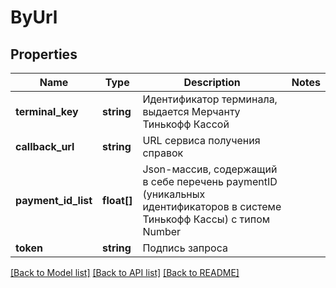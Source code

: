 # ByUrl

## Properties
Name | Type | Description | Notes
------------ | ------------- | ------------- | -------------
**terminal_key** | **string** | Идентификатор терминала, выдается Мерчанту Тинькофф Кассой | 
**callback_url** | **string** | URL сервиса получения справок | 
**payment_id_list** | **float[]** | Json-массив, содержащий в себе перечень paymentID (уникальных идентификаторов в системе Тинькофф Кассы) c типом Number | 
**token** | **string** | Подпись запроса | 

[[Back to Model list]](../README.md#documentation-for-models) [[Back to API list]](../README.md#documentation-for-api-endpoints) [[Back to README]](../README.md)


